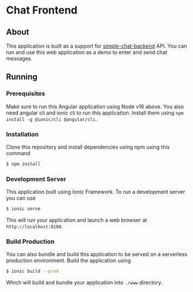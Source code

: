 # Chat Frontend

## About
This application is built as a support for [simple-chat-backend](https://github.com/evangunawan/simple-chat-backend) API.
You can run and use this web application as a demo to enter and send chat messages.

## Running
### Prerequisites
Make sure to run this Angular application using Node v16 above.
You also need angular cli and ionic cli to run this application.
Install them using `npm install -g @ionic/cli @angular/cli`.

### Installation
Clone this repository and install dependencies using npm using this command
```bash
$ npm install
```

### Development Server
This application built using Ionic Framework. To run a development server you can use
```bash
$ ionic serve
```
This will run your application and launch a web browser at `http://localhost:8100`.

### Build Production
You can also bundle and build this application to be served on a serverless production environment.
Build the application using
```bash
$ ionic build --prod
```
Which will build and bundle your application into `./www` directory.
